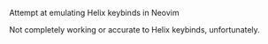 Attempt at emulating Helix keybinds in Neovim

Not completely working or accurate to Helix keybinds, unfortunately.
